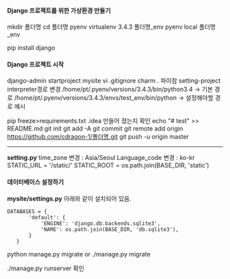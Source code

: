 #### Django 프로젝트를 위한 가상환경 만들기
mkdir 폴더명
cd 폴더명
pyenv virtualenv 3.4.3 폴더명_env
pyenv local 폴더명_env
<!-- source 폴더명_env/bin/activate -->
pip install django
#### Django 프로젝트 시작
django-admin startproject mysite
vi .gitignore
charm .
파이참 setting-project interpreter경로 변경
/home/pt/.pyenv/versions/3.4.3/bin/python3.4 -> 기본 경로
/home/pt/.pyenv/versions/3.4.3/envs/test_env/bin/python -> 설정해야할 경로 예시

pip freeze>requirements.txt
.idea 만들어 졌는지 확인
echo "# test" >> README.md
git init
git add -A
git commit
git remote add origin https://github.com/cdragon-1/폴더명.git
git push -u origin master

---
**setting.py**
time_zone 변경 : Asia/Seoul
Language_code 변경 : ko-kr
STATIC_URL = '/static/'
STATIC_ROOT = os.path.join(BASE_DIR, 'static')
#### 데이터베이스 설정하기
**mysite/settings.py**
아래와 같이 설치되어 있음.
```
DATABASES = {
       'default': {
           'ENGINE': 'django.db.backends.sqlite3',
           'NAME': os.path.join(BASE_DIR, 'db.sqlite3'),
       }
   }
```
python manage.py migrate
or ./manage.py migrate

./manage.py runserver 확인
